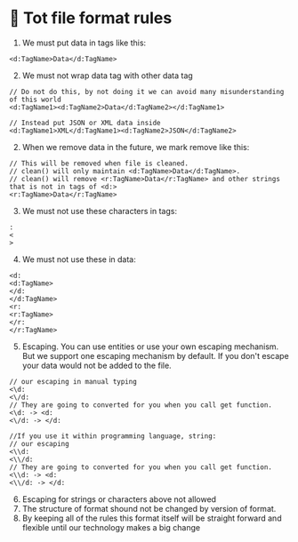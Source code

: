 # 📜 Tot file format rules

1. We must put data in tags like this:

```
<d:TagName>Data</d:TagName>
```

2. We must not wrap data tag with other data tag

```
// Do not do this, by not doing it we can avoid many misunderstanding of this world
<d:TagName1><d:TagName2>Data</d:TagName2></d:TagName1>

// Instead put JSON or XML data inside
<d:TagName1>XML</d:TagName1><d:TagName2>JSON</d:TagName2>
```

2. When we remove data in the future, we mark remove like this:

```
// This will be removed when file is cleaned.
// clean() will only maintain <d:TagName>Data</d:TagName>.
// clean() will remove <r:TagName>Data</r:TagName> and other strings that is not in tags of <d:>
<r:TagName>Data</r:TagName>
```

3. We must not use these characters in tags:

```
:
<
>
```

4. We must not use these in data:

```
<d:
<d:TagName>
</d:
</d:TagName>
<r:
<r:TagName>
</r:
</r:TagName>
```

5. Escaping. You can use entities or use your own escaping mechanism. But we support one escaping mechanism by default. If you don't escape your data would not be added to the file.

```
// our escaping in manual typing
<\d:
<\/d:
// They are going to converted for you when you call get function.
<\d: -> <d:
<\/d: -> </d:

//If you use it within programming language, string:
// our escaping
<\\d:
<\\/d:
// They are going to converted for you when you call get function.
<\\d: -> <d:
<\\/d: -> </d:
```

6. Escaping for strings or characters above not allowed
7. The structure of format shound not be changed by version of format.
8. By keeping all of the rules this format itself will be straight forward and flexible until our technology makes a big change
